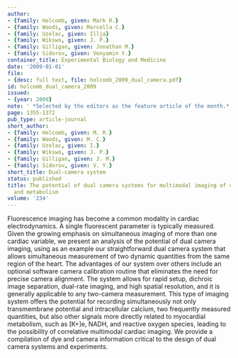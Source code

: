```yaml
---
author:
- {family: Holcomb, given: Mark R.}
- {family: Woods, given: Marcella C.}
- {family: Uzelac, given: Illja}
- {family: Wikswo, given: J. P.}
- {family: Gilligan, given: Jonathan M.}
- {family: Sidorov, given: Venyamin Y.}
container_title: Experimental Biology and Medicine
date: '2009-01-01'
file:
- {desc: full text, file: holcomb_2009_dual_camera.pdf}
id: holcomb_dual_camera_2009
issued:
- {year: 2009}
note: ' *Selected by the editors as the feature article of the month.*'
page: 1355-1372
pub_type: article-journal
short_author:
- {family: Holcomb, given: M. R.}
- {family: Woods, given: M. C.}
- {family: Uzelac, given: I.}
- {family: Wikswo, given: J. P.}
- {family: Gilligan, given: J. M.}
- {family: Sidorov, given: V. Y.}
short_title: Dual-camera system
status: published
title: The potential of dual camera systems for multimodal imaging of cardiac electrophysiology
  and metabolism
volume: '234'
---
```

Fluorescence imaging has become a common modality in cardiac electrodynamics. A single fluorescent parameter is typically measured. Given the growing emphasis on simultaneous imaging of more than one cardiac variable, we present an analysis of the potential of dual camera imaging, using as an example our straightforward dual camera system that allows simultaneous measurement of two dynamic quantities from the same region of the heart. The advantages of our system over others include an optional software camera calibration routine that eliminates the need for precise camera alignment. The system allows for rapid setup, dichroic image separation, dual-rate imaging, and high spatial resolution, and it is generally applicable to any two-camera measurement. This type of imaging system offers the potential for recording simultaneously not only transmembrane potential and intracellular calcium, two frequently measured quantities, but also other signals more directly related to myocardial metabolism, such as \[K+\]e, NADH, and reactive oxygen species, leading to the possibility of correlative multimodal cardiac imaging. We provide a compilation of dye and camera information critical to the design of dual camera systems and experiments.
